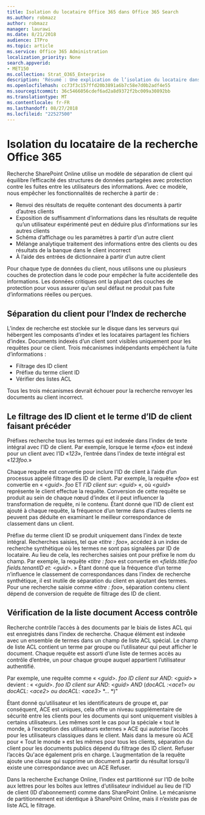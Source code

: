 ```yaml
---
title: Isolation du locataire Office 365 dans Office 365 Search
ms.author: robmazz
author: robmazz
manager: laurawi
ms.date: 8/21/2018
audience: ITPro
ms.topic: article
ms.service: Office 365 Administration
localization_priority: None
search.appverid:
- MET150
ms.collection: Strat_O365_Enterprise
description: 'Résumé : Une explication de l’isolation du locataire dans Office 365 Search.'
ms.openlocfilehash: cc73f3c157ffd20b3891a6b7c58e7d0b2adf4e55
ms.sourcegitcommit: 36c5466056cdef6ad2a8d9372f2bc009a30892bb
ms.translationtype: MT
ms.contentlocale: fr-FR
ms.lasthandoff: 08/27/2018
ms.locfileid: "22527500"
---
```

# <a name="tenant-isolation-in-office-365-search"></a>Isolation du locataire de la recherche Office 365
Recherche SharePoint Online utilise un modèle de séparation de client qui équilibre l’efficacité des structures de données partagées avec protection contre les fuites entre les utilisateurs des informations. Avec ce modèle, nous empêcher les fonctionnalités de recherche à partir de :
- Renvoi des résultats de requête contenant des documents à partir d’autres clients
- Exposition de suffisamment d’informations dans les résultats de requête qu’un utilisateur expérimenté peut en déduire plus d’informations sur les autres clients
- Schéma d’affichage ou les paramètres à partir d’un autre client
- Mélange analytique traitement des informations entre des clients ou des résultats de la banque dans le client incorrect
- À l’aide des entrées de dictionnaire à partir d’un autre client

Pour chaque type de données du client, nous utilisons une ou plusieurs couches de protection dans le code pour empêcher la fuite accidentelle des informations. Les données critiques ont la plupart des couches de protection pour vous assurer qu’un seul défaut ne produit pas fuite d’informations réelles ou perçues.

## <a name="tenant-separation-for-the-search-index"></a>Séparation du client pour l’Index de recherche
L’index de recherche est stockée sur le disque dans les serveurs qui hébergent les composants d’index et les locataires partagent les fichiers d’index. Documents indexés d’un client sont visibles uniquement pour les requêtes pour ce client. Trois mécanismes indépendants empêchent la fuite d’informations :
- Filtrage des ID client
- Préfixe du terme client ID
- Vérifier des listes ACL

Tous les trois mécanismes devrait échouer pour la recherche renvoyer les documents au client incorrect.

## <a name="tenant-id-filtering-and-tenant-id-term-prefixing"></a>Le filtrage des ID client et le terme d’ID de client faisant précéder
Préfixes recherche tous les termes qui est indexée dans l’index de texte intégral avec l’ID de client. Par exemple, lorsque le terme «*foo*» est indexé pour un client avec l’ID «*123*», l’entrée dans l’index de texte intégral est «*123foo.*»

Chaque requête est convertie pour inclure l’ID de client à l’aide d’un processus appelé filtrage des ID de client. Par exemple, la requête «*foo*» est convertie en « <*guid*>. *foo* ET *l’ID client sur*: <*guid*> «, où <*guid*> représente le client effectue la requête. Conversion de cette requête se produit au sein de chaque nœud d’index et il peut influencer la transformation de requête, ni le contenu. Étant donné que l’ID de client est ajouté à chaque requête, la fréquence d’un terme dans d’autres clients ne peuvent pas déduite en examinant le meilleur correspondance de classement dans un client.

Préfixe du terme client ID se produit uniquement dans l’index de texte intégral. Recherches saisies, tel que «*titre : foo*», accédez à un index de recherche synthétique où les termes ne sont pas signalées par ID de locataire. Au lieu de cela, les recherches saisies ont pour préfixe le nom du champ. Par exemple, la requête «*titre : foo*» est convertie en «*fields.title:foo fields.tenantID et*: <*guid*>. » Étant donné que la fréquence d’un terme n’influence le classement de correspondances dans l’index de recherche synthétique, il est inutile de séparation du client en ajoutant des termes. Pour une recherche saisie comme «*titre : foo*», séparation contenu client dépend de conversion de requête de filtrage des ID de client.

## <a name="document-access-control-list-checks"></a>Vérification de la liste document Access contrôle
Recherche contrôle l’accès à des documents par le biais de listes ACL qui est enregistrés dans l’index de recherche. Chaque élément est indexée avec un ensemble de termes dans un champ de liste ACL spécial. Le champ de liste ACL contient un terme par groupe ou l’utilisateur qui peut afficher le document. Chaque requête est assorti d’une liste de termes accès au contrôle d’entrée, un pour chaque groupe auquel appartient l’utilisateur authentifié.

Par exemple, une requête comme « <*guid*>. *foo ID client sur AND*: <*guid*> » devient : « <*guid*>. *foo ID client sur AND*: <*guid*> *AND* (*docACL :*<*ace1*> *ou docACL*: <*ace2*> *ou docACL*: <*ace3*> *... *)"

Étant donné qu’utilisateur et les identificateurs de groupe et, par conséquent, ACE est uniques, cela offre un niveau supplémentaire de sécurité entre les clients pour les documents qui sont uniquement visibles à certains utilisateurs. Les mêmes sont le cas pour la spéciale « tout le monde, à l’exception des utilisateurs externes » ACE qui autorise l’accès pour les utilisateurs classiques dans le client. Mais dans la mesure où ACE pour « Tout le monde » est les mêmes pour tous les clients, séparation du client pour les documents publics dépend du filtrage des ID client. Refuser l’accès Qu'ace également pris en charge. L’augmentation de la requête ajoute une clause qui supprime un document à partir du résultat lorsqu’il existe une correspondance avec un ACE Refuser.

Dans la recherche Exchange Online, l’index est partitionné sur l’ID de boîte aux lettres pour les boîtes aux lettres d’utilisateur individuel au lieu de l’ID de client (ID d’abonnement) comme dans SharePoint Online. Le mécanisme de partitionnement est identique à SharePoint Online, mais il n’existe pas de liste ACL le filtrage.
